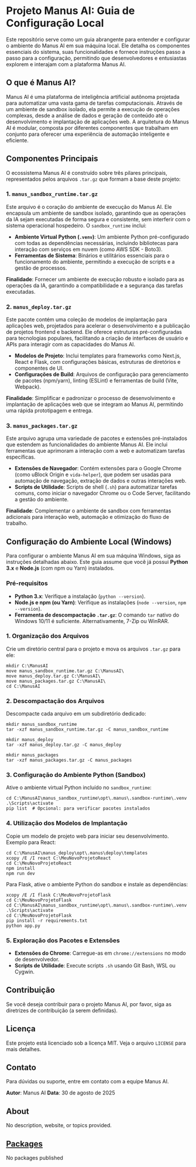 # Projeto Manus AI: Guia de Configuração Local

Este repositório serve como um guia abrangente para entender e configurar o ambiente do Manus AI em sua máquina local. Ele detalha os componentes essenciais do sistema, suas funcionalidades e fornece instruções passo a passo para a configuração, permitindo que desenvolvedores e entusiastas explorem e interajam com a plataforma Manus AI.

## O que é Manus AI?

Manus AI é uma plataforma de inteligência artificial autônoma projetada para automatizar uma vasta gama de tarefas computacionais. Através de um ambiente de sandbox isolado, ela permite a execução de operações complexas, desde a análise de dados e geração de conteúdo até o desenvolvimento e implantação de aplicações web. A arquitetura do Manus AI é modular, composta por diferentes componentes que trabalham em conjunto para oferecer uma experiência de automação inteligente e eficiente.

## Componentes Principais

O ecossistema Manus AI é construído sobre três pilares principais, representados pelos arquivos `.tar.gz` que formam a base deste projeto:

### 1. `manus_sandbox_runtime.tar.gz`

Este arquivo é o coração do ambiente de execução do Manus AI. Ele encapsula um ambiente de sandbox isolado, garantindo que as operações da IA sejam executadas de forma segura e consistente, sem interferir com o sistema operacional hospedeiro. O `sandbox_runtime` inclui:

*   **Ambiente Virtual Python (`.venv`)**: Um ambiente Python pré-configurado com todas as dependências necessárias, incluindo bibliotecas para interação com serviços em nuvem (como AWS SDK - Boto3).
*   **Ferramentas de Sistema**: Binários e utilitários essenciais para o funcionamento do ambiente, permitindo a execução de scripts e a gestão de processos.

**Finalidade**: Fornecer um ambiente de execução robusto e isolado para as operações da IA, garantindo a compatibilidade e a segurança das tarefas executadas.

### 2. `manus_deploy.tar.gz`

Este pacote contém uma coleção de modelos de implantação para aplicações web, projetados para acelerar o desenvolvimento e a publicação de projetos frontend e backend. Ele oferece estruturas pré-configuradas para tecnologias populares, facilitando a criação de interfaces de usuário e APIs para interagir com as capacidades do Manus AI.

*   **Modelos de Projeto**: Inclui templates para frameworks como Next.js, React e Flask, com configurações básicas, estruturas de diretórios e componentes de UI.
*   **Configurações de Build**: Arquivos de configuração para gerenciamento de pacotes (npm/yarn), linting (ESLint) e ferramentas de build (Vite, Webpack).

**Finalidade**: Simplificar e padronizar o processo de desenvolvimento e implantação de aplicações web que se integram ao Manus AI, permitindo uma rápida prototipagem e entrega.

### 3. `manus_packages.tar.gz`

Este arquivo agrupa uma variedade de pacotes e extensões pré-instalados que estendem as funcionalidades do ambiente Manus AI. Ele inclui ferramentas que aprimoram a interação com a web e automatizam tarefas específicas.

*   **Extensões de Navegador**: Contém extensões para o Google Chrome (como uBlock Origin e `vida-helper`), que podem ser usadas para automação de navegação, extração de dados e outras interações web.
*   **Scripts de Utilidade**: Scripts de shell (`.sh`) para automatizar tarefas comuns, como iniciar o navegador Chrome ou o Code Server, facilitando a gestão do ambiente.

**Finalidade**: Complementar o ambiente de sandbox com ferramentas adicionais para interação web, automação e otimização do fluxo de trabalho.

## Configuração do Ambiente Local (Windows)

Para configurar o ambiente Manus AI em sua máquina Windows, siga as instruções detalhadas abaixo. Este guia assume que você já possui **Python 3.x** e **Node.js** (com npm ou Yarn) instalados.

### Pré-requisitos

*   **Python 3.x**: Verifique a instalação (`python --version`).
*   **Node.js e npm (ou Yarn)**: Verifique as instalações (`node --version`, `npm --version`).
*   **Ferramenta de descompactação `.tar.gz`**: O comando `tar` nativo do Windows 10/11 é suficiente. Alternativamente, 7-Zip ou WinRAR.

### 1. Organização dos Arquivos

Crie um diretório central para o projeto e mova os arquivos `.tar.gz` para ele:

```batchfile
mkdir C:\ManusAI
move manus_sandbox_runtime.tar.gz C:\ManusAI\
move manus_deploy.tar.gz C:\ManusAI\
move manus_packages.tar.gz C:\ManusAI\
cd C:\ManusAI
```

### 2. Descompactação dos Arquivos

Descompacte cada arquivo em um subdiretório dedicado:

```batchfile
mkdir manus_sandbox_runtime
tar -xzf manus_sandbox_runtime.tar.gz -C manus_sandbox_runtime

mkdir manus_deploy
tar -xzf manus_deploy.tar.gz -C manus_deploy

mkdir manus_packages
tar -xzf manus_packages.tar.gz -C manus_packages
```

### 3. Configuração do Ambiente Python (Sandbox)

Ative o ambiente virtual Python incluído no `sandbox_runtime`:

```batchfile
cd C:\ManusAI\manus_sandbox_runtime\opt\.manus\.sandbox-runtime\.venv
.\Scripts\activate
pip list  # Opcional: para verificar pacotes instalados
```

### 4. Utilização dos Modelos de Implantação

Copie um modelo de projeto web para iniciar seu desenvolvimento. Exemplo para React:

```batchfile
cd C:\ManusAI\manus_deploy\opt\.manus\deploy\templates
xcopy /E /I react C:\MeuNovoProjetoReact
cd C:\MeuNovoProjetoReact
npm install
npm run dev
```

Para Flask, ative o ambiente Python do sandbox e instale as dependências:

```batchfile
xcopy /E /I flask C:\MeuNovoProjetoFlask
cd C:\MeuNovoProjetoFlask
cd C:\ManusAI\manus_sandbox_runtime\opt\.manus\.sandbox-runtime\.venv
.\Scripts\activate
cd C:\MeuNovoProjetoFlask
pip install -r requirements.txt
python app.py
```

### 5. Exploração dos Pacotes e Extensões

*   **Extensões do Chrome**: Carregue-as em `chrome://extensions` no modo de desenvolvedor.
*   **Scripts de Utilidade**: Execute scripts `.sh` usando Git Bash, WSL ou Cygwin.

## Contribuição

Se você deseja contribuir para o projeto Manus AI, por favor, siga as diretrizes de contribuição (a serem definidas).

## Licença

Este projeto está licenciado sob a licença MIT. Veja o arquivo `LICENSE` para mais detalhes.

## Contato

Para dúvidas ou suporte, entre em contato com a equipe Manus AI.

**Autor**: Manus AI **Data**: 30 de agosto de 2025

## About

No description, website, or topics provided.

## [Packages ]()

No packages published
